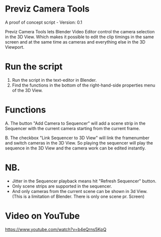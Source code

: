 # Previz Camera Tools
                
A proof of concept script - Version: 0.1

Previz Camera Tools lets Blender Video Editor control
the camera selection in the 3D View. Which makes it possible
to edit the clip timings in the same screen and at the same
time as cameras and everything else in the 3D Viewport.  

 # Run the script
 1. Run the script in the text-editor in Blender.
 2. Find the functions in the bottom of the right-hand-side
    properties menu of the 3D View.

 # Functions
 A. The button "Add Camera to Sequencer" will add a scene strip
 in the Sequencer with the current camera starting from the
 current frame.

 B. The checkbox "Link Sequencer to 3D View" will link the 
 framenumber and switch cameras in the 3D View. So playing 
 the sequencer will play the sequence in the 3D View and the camera
 work can be edited instantly. 

 # NB. 
 - Jitter in the Sequencer playback means hit "Refresh Sequencer" button. 
 - Only scene strips are supported in the sequencer. 
 - And only cameras from the current scene can be shown in 3d View. 
   (This is a limitation of Blender. There is only one scene pr. 
   Screen) 

# Video on YouTube
https://www.youtube.com/watch?v=b4eQrns5KpQ
